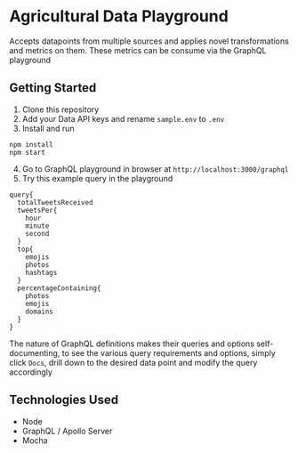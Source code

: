 # Agricultural Data Playground
Accepts datapoints from multiple sources and applies novel transformations and metrics on them. These metrics can be consume via the GraphQL playground

## Getting Started
1. Clone this repository
2. Add your Data API keys and rename `sample.env` to `.env`
3. Install and run
```
npm install
npm start
```
4. Go to GraphQL playground in browser at `http://localhost:3000/graphql`
5. Try this example query in the playground
  
```
query{
  totalTweetsReceived
  tweetsPer{
    hour
    minute
    second
  }
  top{
    emojis
    photos
    hashtags
  }
  percentageContaining{
    photos
    emojis
    domains
  }
}
```

The nature of GraphQL definitions makes their queries and options self-documenting, to see the various query requirements and options, simply click `Docs`, drill down to the desired data point and modify the query accordingly

## Technologies Used
- Node
- GraphQL / Apollo Server
- Mocha
